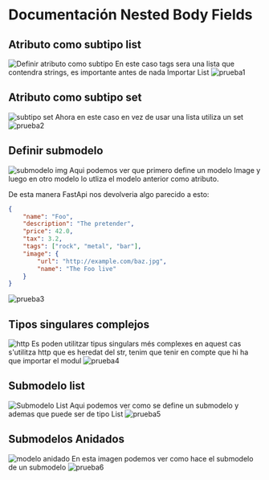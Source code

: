 # Documentación Nested Body Fields

## Atributo como subtipo list
![Definir atributo como subtipo](imagenes/SubtipoPython.png)
En este caso tags sera una lista que contendra strings, es importante antes de nada Importar List
![prueba1](imagenes/prueba_swagger1.png)

## Atributo como subtipo set
![subtipo set](imagenes/setNestedFields.png)
Ahora en este caso en vez de usar una lista utiliza un set
![prueba2](imagenes/prueba_swagger2.png)

## Definir submodelo
![submodelo img](imagenes/submodeloNested.png)
Aqui podemos ver que primero define un modelo Image y luego en otro modelo lo utliza el modelo anterior como atributo.


De esta manera FastApi nos devolveria algo parecido a esto:
```json
{
    "name": "Foo",
    "description": "The pretender",
    "price": 42.0,
    "tax": 3.2,
    "tags": ["rock", "metal", "bar"],
    "image": {
        "url": "http://example.com/baz.jpg",
        "name": "The Foo live"
    }
}
```
![prueba3](imagenes/prueba_swagger3.png)

## Tipos singulares complejos
![http](imagenes/httpNestedFields.png)
Es poden utilitzar tipus singulars més complexes en aquest cas s'utilitza http que es heredat del str, tenim que tenir en compte que hi ha que importar el modul
![prueba4](imagenes/prueba_swagger4.png)


## Submodelo list
![Submodelo List](imagenes/SubmodeloList.png)
Aqui podemos ver como se define un submodelo y ademas que puede ser de tipo List
![prueba5](imagenes/prueba_swagger5.png)

## Submodelos Anidados
![modelo anidado](imagenes/submodelosAnidados.png)
En esta imagen podemos ver como hace el submodelo de un submodelo
![prueba6](imagenes/prueba_swagger6.png)
